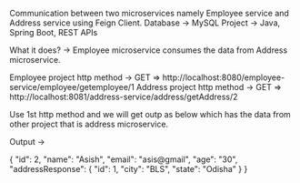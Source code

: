 Communication between two microservices namely Employee service and Address service using Feign Client.
Database -> MySQL
Project -> Java, Spring Boot, REST APIs

What it does? -> Employee microservice consumes the data from Address microservice.

Employee project http method -> GET => http://localhost:8080/employee-service/employee/getemployee/1
Address project http method -> GET => http://localhost:8081/address-service/address/getAddress/2

Use 1st http method and we will get outp as below which has the data from other project that is address microservice.

Output -> 

{
    "id": 2,
    "name": "Asish",
    "email": "asis@gmail",
    "age": "30",
    "addressResponse": {
        "id": 1,
        "city": "BLS",
        "state": "Odisha"
    }
}
